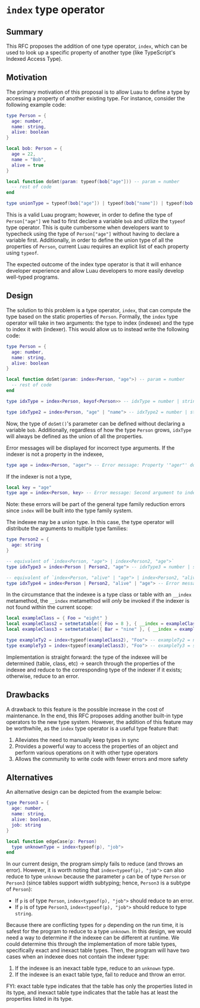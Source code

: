# `index` type operator

## Summary

This RFC proposes the addition of one type operator, `index`, which can be used to look up a specific property of another type (like TypeScript's Indexed Access Type).

## Motivation

The primary motivation of this proposal is to allow Luau to define a type by accessing a property of another existing type. For instance, consider the following example code:
```lua
type Person = {
  age: number,
  name: string,
  alive: boolean
}

local bob: Person = {
  age = 22,
  name = "Bob",
  alive = true
}

local function doSmt(param: typeof(bob["age"])) -- param = number
  -- rest of code
end

type unionType = typeof(bob["age"]) | typeof(bob["name"]) | typeof(bob["alive"]) -- unionType = number | string | boolean
```

This is a valid Luau program; however, in order to define the type of `Person["age"]` we had to first declare a variable `bob` and utilize the `typeof` type operator. This is quite cumbersome when developers want to typecheck using the type of `Person["age"]` without having to declare a variable first. Additionally, in order to define the union type of all the properties of `Person`, current Luau requires an explicit list of each property using `typeof`.

The expected outcome of the index type operator is that it will enhance developer experience and allow Luau developers to more easily develop well-typed programs.

## Design

The solution to this problem is a type operator, `index`, that can compute the type based on the static properties of `Person`. Formally, the `index` type operator will take in two arguments: the type to index (indexee) and the type to index it with (indexer). This would allow us to instead write the following code:
```lua
type Person = {
  age: number,
  name: string,
  alive: boolean
}

local function doSmt(param: index<Person, "age">) -- param = number
  -- rest of code
end

type idxType = index<Person, keyof<Person>> -- idxType = number | string | boolean

type idxType2 = index<Person, "age" | "name"> -- idxType2 = number | string
```

Now, the type of `doSmt()`'s parameter can be defined without declaring a variable `bob`. Additionally, regardless of how the type `Person` grows, `idxType` will always be defined as the union of all the properties.

Error messages will be displayed for incorrect type arguments. If the indexer is not a property in the indexee, 
```lua
type age = index<Person, "ager"> -- Error message: Property '"ager"' does not exist on type 'Person'
```
If the indexer is not a type,
```lua
local key = "age"
type age = index<Person, key> -- Error message: Second argument to index<Person,_> is not a valid index type; Unknown type 'key'
```
Note: these errors will be part of the general type family reduction errors since `index` will be built into the type family system.

The indexee may be a union type. In this case, the type operator will distribute the arguments to multiple type families:
```lua
type Person2 = {
  age: string
}

-- equivalent of `index<Person, "age"> | index<Person2, "age">`
type idxType3 = index<Person | Person2, "age"> -- idxType3 = number | string

-- equivalent of `index<Person, "alive" | "age"> | index<Person2, "alive" | "age">`
type idxType4 = index<Person | Person2, "alive" | "age"> -- Error message: Property '"age" | "alive"' does not exist on type 'Person | Person2'
```

In the circumstance that the indexee is a type class or table with an `__index` metamethod, the `__index` metamethod will *only* be invoked if the indexer is not found within the current scope:
```lua
local exampleClass = { Foo = "eight" }
local exampleClass2 = setmetatable({ Foo = 8 }, { __index = exampleClass })
local exampleClass3 = setmetatable({ Bar = "nine" }, { __index = exampleClass })

type exampleTy2 = index<typeof(exampleClass2), "Foo"> -- exampleTy2 = number
type exampleTy3 = index<typeof(exampleClass3), "Foo"> -- exampleTy3 = string
```

Implementation is straight forward: the type of the indexee will be determined (table, class, etc) -> search through the properties of the indexee and reduce to the corresponding type of the indexer if it exists; otherwise, reduce to an error. 

## Drawbacks

A drawback to this feature is the possible increase in the cost of maintenance. In the end, this RFC proposes adding another built-in type operators to the new type system. However, the addition of this feature may be worthwhile, as the `index` type operator is a useful type feature that:
1. Alleviates the need to manually keep types in sync
2. Provides a powerful way to access the properties of an object and perform various operations on it with other type operators
3. Allows the community to write code with fewer errors and more safety

## Alternatives

An alternative design can be depicted from the example below:
```lua
type Person3 = {
  age: number,
  name: string,
  alive: boolean,
  job: string
}

local function edgeCase(p: Person)
  type unknownType = index<typeof(p), "job">
end
```
In our current design, the program simply fails to reduce (and throws an error). However, it is worth noting that `index<typeof(p), "job">` can also reduce to type `unknown` because the parameter `p` can be of type `Person` or `Person3` (since tables support width subtyping; hence, `Person3` is a subtype of `Person`):
- If `p` is of type `Person`, `index<typeof(p), "job">` should reduce to an error. 
- If `p` is of type `Person3`, `index<typeof(p), "job">` should reduce to type `string`.

Because there are conflicting types for `p` depending on the run time, it is safest for the program to reduce to a type `unknown`. In this design, we would need a way to determine if the indexee can be different at runtime. We could determine this through the implementation of more table types, specifically exact and inexact table types. Then, the program will have two cases when an indexee does not contain the indexer type:
1. If the indexee is an inexact table type, reduce to an `unknown` type.
2. If the indexee is an exact table type, fail to reduce and throw an error.

FYI: exact table type indicates that the table has only the properties listed in its type, and inexact table type indicates that the table has at least the properties listed in its type.
